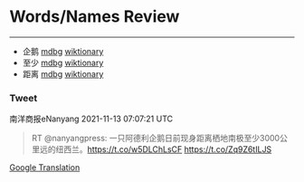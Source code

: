 
# Words/Names Review
___
- 企鹅 [mdbg](https://www.mdbg.net/chinese/dictionary?page=worddict&wdrst=0&wdqb=企鹅) [wiktionary](https://en.wiktionary.org/wiki/企鹅)
- 至少 [mdbg](https://www.mdbg.net/chinese/dictionary?page=worddict&wdrst=0&wdqb=至少) [wiktionary](https://en.wiktionary.org/wiki/至少)
- 距离 [mdbg](https://www.mdbg.net/chinese/dictionary?page=worddict&wdrst=0&wdqb=距离) [wiktionary](https://en.wiktionary.org/wiki/距离)
### Tweet
南洋商报eNanyang 2021-11-13 07:07:21 UTC
> RT @nanyangpress: 一只阿德利企鹅日前现身距离栖地南极至少3000公里远的纽西兰。https://t.co/w5DLChLsCF https://t.co/Zq9Z6tILJS

[Google Translation](https://translate.google.com/?hi=en&tab=TT&sl=zh-CN&tl=en&op=translate&text=RT+%40nanyangpress%3A+%E4%B8%80%E5%8F%AA%E9%98%BF%E5%BE%B7%E5%88%A9%E4%BC%81%E9%B9%85%E6%97%A5%E5%89%8D%E7%8E%B0%E8%BA%AB%E8%B7%9D%E7%A6%BB%E6%A0%96%E5%9C%B0%E5%8D%97%E6%9E%81%E8%87%B3%E5%B0%913000%E5%85%AC%E9%87%8C%E8%BF%9C%E7%9A%84%E7%BA%BD%E8%A5%BF%E5%85%B0%E3%80%82https%3A%2F%2Ft.co%2Fw5DLChLsCF+https%3A%2F%2Ft.co%2FZq9Z6tILJS)
